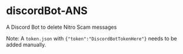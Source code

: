 # discordBot-ANS
A Discord Bot to delete Nitro Scam messages

Note: A `token.json` with `{"token":"DiscordBotTokenHere"}` needs to be added manually.
